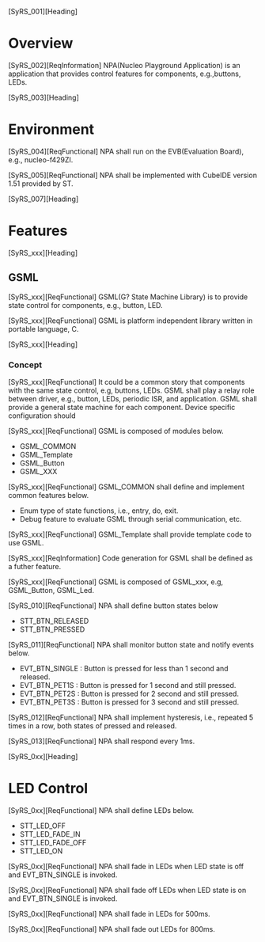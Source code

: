 [SyRS_001][Heading]
# Overview

[SyRS_002][ReqInformation]
NPA(Nucleo Playground Application) is an application that provides control features for components, e.g.,buttons, LEDs.

[SyRS_003][Heading]
# Environment

[SyRS_004][ReqFunctional]
NPA shall run on the EVB(Evaluation Board), e.g., nucleo-f429ZI.

[SyRS_005][ReqFunctional]
NPA shall be implemented with CubeIDE version 1.51 provided by ST.

[SyRS_007][Heading]
# Features

[SyRS_xxx][Heading]
## GSML

[SyRS_xxx][ReqFunctional]
GSML(G? State Machine Library) is to provide state control for components, e.g., button, LED.

[SyRS_xxx][ReqFunctional]
GSML is platform independent library written in portable language, C.

[SyRS_xxx][Heading]
### Concept

[SyRS_xxx][ReqFunctional]
It could be a common story that components with the same state control, e.g, buttons, LEDs.
GSML shall play a relay role between driver, e.g., button, LEDs, periodic ISR, and application.
GSML shall provide a general state machine for each component.
Device specific configuration should 

[SyRS_xxx][ReqFunctional]
GSML is composed of modules below.
- GSML_COMMON
- GSML_Template
- GSML_Button
- GSML_XXX

[SyRS_xxx][ReqFunctional]
GSML_COMMON shall define and implement common features below.
- Enum type of state functions, i.e., entry, do, exit.
- Debug feature to evaluate GSML through serial communication, etc.

[SyRS_xxx][ReqFunctional]
GSML_Template shall provide template code to use GSML.

[SyRS_xxx][ReqInformation]
Code generation for GSML shall be defined as a futher feature.

[SyRS_xxx][ReqFunctional]
GSML is composed of GSML_xxx, e.g, GSML_Button, GSML_Led.



[SyRS_010][ReqFunctional]
NPA shall define button states below
- STT_BTN_RELEASED
- STT_BTN_PRESSED

[SyRS_011][ReqFunctional]
NPA shall monitor button state and notify events below.
- EVT_BTN_SINGLE : Button is pressed for less than 1 second and released.
- EVT_BTN_PET1S : Button is pressed for 1 second and still pressed.
- EVT_BTN_PET2S : Button is pressed for 2 second and still pressed.
- EVT_BTN_PET3S : Button is pressed for 3 second and still pressed.

[SyRS_012][ReqFunctional]
NPA shall implement hysteresis, i.e., repeated 5 times in a row, both states of pressed and released.

[SyRS_013][ReqFunctional]
NPA shall respond every 1ms.

[SyRS_0xx][Heading]
# LED Control

[SyRS_0xx][ReqFunctional]
NPA shall define LEDs below.
- STT_LED_OFF
- STT_LED_FADE_IN
- STT_LED_FADE_OFF
- STT_LED_ON

[SyRS_0xx][ReqFunctional]
NPA shall fade in LEDs when LED state is off and EVT_BTN_SINGLE is invoked.

[SyRS_0xx][ReqFunctional]
NPA shall fade off LEDs when LED state is on and EVT_BTN_SINGLE is invoked.

[SyRS_0xx][ReqFunctional]
NPA shall fade in LEDs for 500ms.

[SyRS_0xx][ReqFunctional]
NPA shall fade out LEDs for 800ms.



